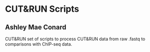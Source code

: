 # CUT&RUN Scripts
## Ashley Mae Conard

CUT&amp;RUN set of scripts to process CUT&RUN data from raw .fastq to comparisons with ChIP-seq data.
